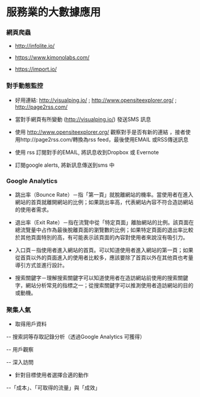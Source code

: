 # 服務業的大數據應用

### 網頁爬蟲

+ http://infolite.io/

+ https://www.kimonolabs.com/

+ https://import.io/

### 對手動態監控

+ 好用連結: http://visualping.io/  ;  http://www.opensiteexplorer.org/ ; http://page2rss.com/

+ 當對手網頁有所變動 (http://visualping.io/) 發送SMS 訊息

+ 使用 http://www.opensiteexplorer.org/ 觀察對手是否有新的連結 ，接者使用http://page2rss.com/轉換為rss feed，最後使用EMAIL 或RSS傳送訊息

+ 使用 rss 訂閱對手的EMAIL, 將訊息收到Dropbox 或 Evernote

+ 訂閱google alerts, 將新訊息傳送到sms 中

### Google Analytics

+ 跳出率（Bounce Rate）－指「第一頁」就脫離網站的機率。當使用者在進入網站的首頁就離開網站的比例；如果跳出率高，代表網站內容不符合造訪網站的使用者需求。


+ 退出率（Exit Rate）－指在流覽中從「特定頁面」離胎網站的比例。該頁面在總流覽量中占作為最後脫離頁面的瀏覽數的比例；如果特定頁面的退出率比較於其他頁面特別的高，有可能表示該頁面的內容對使用者來說沒有吸引力。


+ 入口頁－指使用者進入網站的首頁。可以知道使用者進入網站的第一頁；如果從首頁以外的頁面進入的使用者比較多，應該要除了首頁以外在其他頁也考量導引方式並進行設計。


+ 搜索關鍵字－理解搜索關鍵字可以知道使用者在造訪網站前使用的搜索關鍵字，網站分析常見的指標之一；從搜索關鍵字可以推測使用者造訪網站的目的或動機。

### 聚集人氣

+ 取得用戶資料

-- 搜索詞等存取記錄分析（透過Google Analytics 可獲得）

-- 用戶觀察

-- 深入訪問

+ 針對目標使用者選擇合適的動作

--「成本」、「可取得的流量」與「成效」